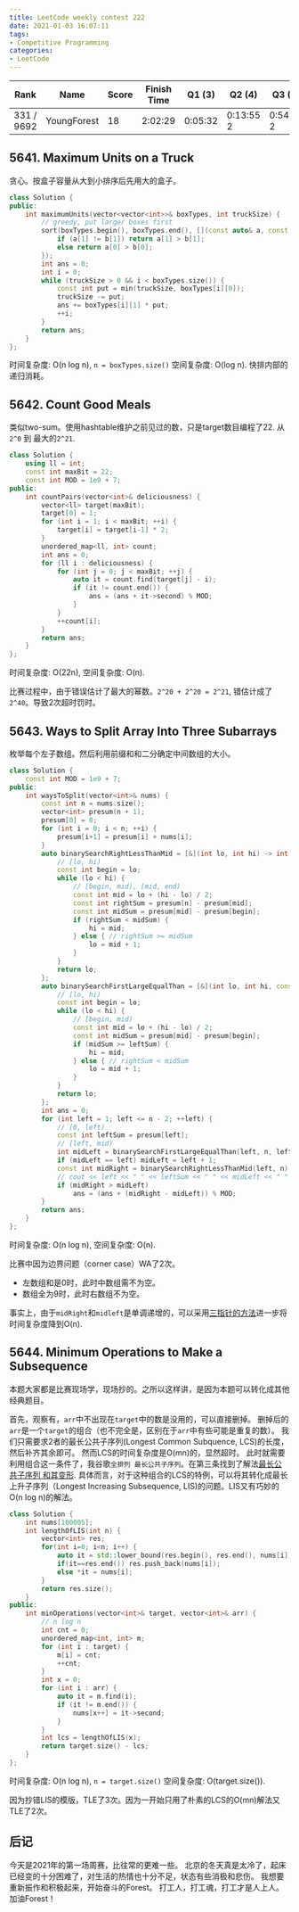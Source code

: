 ```yaml
---
title: LeetCode weekly contest 222
date: 2021-01-03 16:07:11
tags:
- Competitive Programming
categories:
- LeetCode
---
```


| Rank |	Name |	Score |	Finish Time | 	Q1 (3) |	Q2 (4) |	Q3 (5) |	Q4 (6)|
|--|--|--|--|--|--|--|--|
| 331 / 9692 | YoungForest | 18 | 2:02:29 | 0:05:32	 | 0:13:55  2 | 0:54:53  2 | 1:17:29  5 |

## 5641. Maximum Units on a Truck

贪心。按盒子容量从大到小排序后先用大的盒子。

```cpp
class Solution {
public:
    int maximumUnits(vector<vector<int>>& boxTypes, int truckSize) {
        // greedy, put larger boxes first
        sort(boxTypes.begin(), boxTypes.end(), [](const auto& a, const auto& b) -> bool {
            if (a[1] != b[1]) return a[1] > b[1];
            else return a[0] > b[0];
        });
        int ans = 0;
        int i = 0;
        while (truckSize > 0 && i < boxTypes.size()) {
            const int put = min(truckSize, boxTypes[i][0]);
            truckSize -= put;
            ans += boxTypes[i][1] * put;
            ++i;
        }
        return ans;
    }
};
```

时间复杂度: O(n log n), `n = boxTypes.size()`
空间复杂度: O(log n). 快排内部的递归消耗。

## 5642. Count Good Meals

类似two-sum。使用hashtable维护之前见过的数，只是target数目编程了22.
从`2^0` 到 最大的`2^21`.

```cpp
class Solution {
    using ll = int;
    const int maxBit = 22;
    const int MOD = 1e9 + 7;
public:
    int countPairs(vector<int>& deliciousness) {
        vector<ll> target(maxBit);
        target[0] = 1;
        for (int i = 1; i < maxBit; ++i) {
            target[i] = target[i-1] * 2;
        }
        unordered_map<ll, int> count;
        int ans = 0;
        for (ll i : deliciousness) {
            for (int j = 0; j < maxBit; ++j) {
                auto it = count.find(target[j] - i);
                if (it != count.end()) {
                    ans = (ans + it->second) % MOD;
                }
            }
            ++count[i];
        }
        return ans;
    }
};
```

时间复杂度: O(22n),
空间复杂度: O(n).

比赛过程中，由于错误估计了最大的幂数。`2^20 + 2^20 = 2^21`, 错估计成了`2^40`。导致2次超时罚时。

## 5643. Ways to Split Array Into Three Subarrays

枚举每个左子数组。然后利用前缀和和二分确定中间数组的大小。

```cpp
class Solution {
    const int MOD = 1e9 + 7;
public:
    int waysToSplit(vector<int>& nums) {
        const int n = nums.size();
        vector<int> presum(n + 1);
        presum[0] = 0;
        for (int i = 0; i < n; ++i) {
            presum[i+1] = presum[i] + nums[i];
        }
        auto binarySearchRightLessThanMid = [&](int lo, int hi) -> int {
            // [lo, hi)
            const int begin = lo;
            while (lo < hi) {
                // [begin, mid), [mid, end)
                const int mid = lo + (hi - lo) / 2;
                const int rightSum = presum[n] - presum[mid];
                const int midSum = presum[mid] - presum[begin];
                if (rightSum < midSum) {
                    hi = mid;
                } else { // rightSum >= midSum
                    lo = mid + 1;
                }
            }
            return lo;
        };
        auto binarySearchFirstLargeEqualThan = [&](int lo, int hi, const int leftSum) -> int {
            // [lo, hi)
            const int begin = lo;
            while (lo < hi) {
                // [begin, mid)
                const int mid = lo + (hi - lo) / 2;
                const int midSum = presum[mid] - presum[begin];
                if (midSum >= leftSum) {
                    hi = mid;
                } else { // rightSum < midSum
                    lo = mid + 1;
                }
            }
            return lo;
        };
        int ans = 0;
        for (int left = 1; left <= n - 2; ++left) {
            // [0, left)
            const int leftSum = presum[left];
            // [left, mid)
            int midLeft = binarySearchFirstLargeEqualThan(left, n, leftSum);
            if (midLeft == left) midLeft = left + 1;
            const int midRight = binarySearchRightLessThanMid(left, n);
            // cout << left << " " << leftSum << " " << midLeft << " " << midRight << endl;
            if (midRight > midLeft)
                ans = (ans + (midRight - midLeft)) % MOD;
        }
        return ans;
    }
};
```

时间复杂度: O(n log n),
空间复杂度: O(n).

比赛中因为边界问题（corner case）WA了2次。
- 左数组和是0时，此时中数组需不为空。
- 数组全为9时，此时右数组不为空。

事实上，由于`midRight`和`midleft`是单调递增的，可以采用[三指针的方法](https://leetcode-cn.com/problems/ways-to-split-array-into-three-subarrays/solution/cong-shuang-zhi-zhen-dao-san-zhi-zhen-by-klrb/)进一步将时间复杂度降到O(n).

## 5644. Minimum Operations to Make a Subsequence

本题大家都是比赛现场学，现场抄的。之所以这样讲，是因为本题可以转化成其他经典题目。

首先，观察有，`arr`中不出现在`target`中的数是没用的，可以直接删掉。
删掉后的`arr`是一个`target`的组合（也不完全是，区别在于`arr`中有些可能是重复的数）。
我们只需要求2者的最长公共子序列(Longest Common Subquence, LCS)的长度，然后补齐其余即可。
然而LCS的时间复杂度是O(mn)的，显然超时。
此时就需要利用组合这一条件了，我谷歌`全排列 最长公共子序列`。在第三条找到了解法[最长公共子序列 和其变形](https://www.cnblogs.com/Jackpei/p/10356999.html).
具体而言，对于这种组合的LCS的特例，可以将其转化成最长上升子序列（Longest Increasing Subsequence, LIS)的问题。LIS又有巧妙的O(n log n)的解法。


```cpp
class Solution {
    int nums[100005];
    int lengthOfLIS(int n) {
        vector<int> res;
        for(int i=0; i<n; i++) {
            auto it = std::lower_bound(res.begin(), res.end(), nums[i]);
            if(it==res.end()) res.push_back(nums[i]);
            else *it = nums[i];
        }
        return res.size();
    }
public:
    int minOperations(vector<int>& target, vector<int>& arr) {
        // n log n
        int cnt = 0;
        unordered_map<int, int> m;
        for (int i : target) {
            m[i] = cnt;
            ++cnt;
        }
        int x = 0;
        for (int i : arr) {
            auto it = m.find(i);
            if (it != m.end()) {
                nums[x++] = it->second;
            }
        }
        int lcs = lengthOfLIS(x);
        return target.size() - lcs;
    }
};
```

时间复杂度: O(n log n), `n = target.size()`
空间复杂度: O(target.size()).

因为抄错LIS的模版，TLE了3次。因为一开始只用了朴素的LCS的O(mn)解法又TLE了2次。

## 后记

今天是2021年的第一场周赛，比往常的更难一些。
北京的冬天真是太冷了，起床已经变的十分困难了，对生活的热情也十分不足，状态有些消极和悲伤。
我想要重新振作和积极起来，开始奋斗的Forest。
打工人，打工魂，打工才是人上人。
加油Forest！